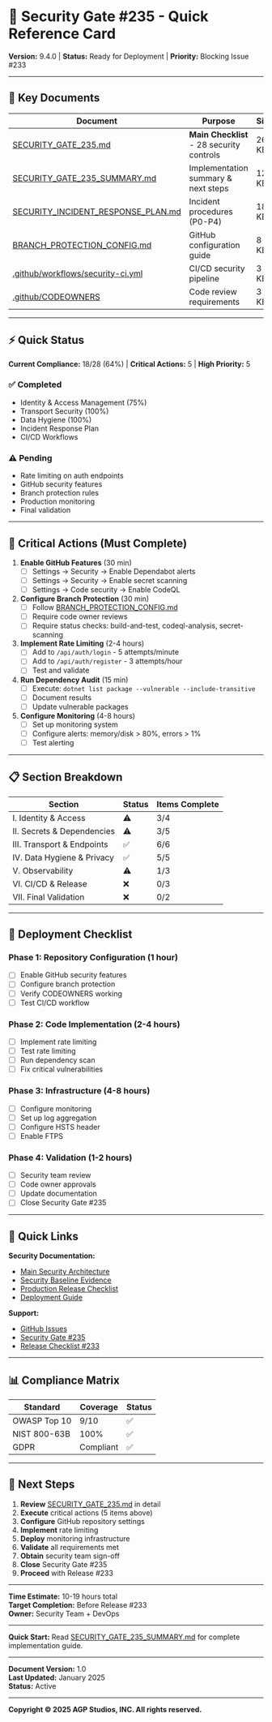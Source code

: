 # 🔐 Security Gate #235 - Quick Reference Card

**Version:** 9.4.0 | **Status:** Ready for Deployment | **Priority:** Blocking Issue #233

---

## 📁 Key Documents

| Document | Purpose | Size |
|----------|---------|------|
| [SECURITY_GATE_235.md](./SECURITY_GATE_235.md) | **Main Checklist** - 28 security controls | 26 KB |
| [SECURITY_GATE_235_SUMMARY.md](./SECURITY_GATE_235_SUMMARY.md) | Implementation summary & next steps | 12 KB |
| [SECURITY_INCIDENT_RESPONSE_PLAN.md](./SECURITY_INCIDENT_RESPONSE_PLAN.md) | Incident procedures (P0-P4) | 18 KB |
| [BRANCH_PROTECTION_CONFIG.md](./BRANCH_PROTECTION_CONFIG.md) | GitHub configuration guide | 8 KB |
| [.github/workflows/security-ci.yml](./.github/workflows/security-ci.yml) | CI/CD security pipeline | 3 KB |
| [.github/CODEOWNERS](./.github/CODEOWNERS) | Code review requirements | 3 KB |

---

## ⚡ Quick Status

**Current Compliance:** 18/28 (64%) | **Critical Actions:** 5 | **High Priority:** 5

### ✅ Completed
- Identity & Access Management (75%)
- Transport Security (100%)
- Data Hygiene (100%)
- Incident Response Plan
- CI/CD Workflows

### ⚠️ Pending
- Rate limiting on auth endpoints
- GitHub security features
- Branch protection rules
- Production monitoring
- Final validation

---

## 🚨 Critical Actions (Must Complete)

1. **Enable GitHub Features** (30 min)
   - [ ] Settings → Security → Enable Dependabot alerts
   - [ ] Settings → Security → Enable secret scanning
   - [ ] Settings → Code security → Enable CodeQL

2. **Configure Branch Protection** (30 min)
   - [ ] Follow [BRANCH_PROTECTION_CONFIG.md](./BRANCH_PROTECTION_CONFIG.md)
   - [ ] Require code owner reviews
   - [ ] Require status checks: build-and-test, codeql-analysis, secret-scanning

3. **Implement Rate Limiting** (2-4 hours)
   - [ ] Add to `/api/auth/login` - 5 attempts/minute
   - [ ] Add to `/api/auth/register` - 3 attempts/hour
   - [ ] Test and validate

4. **Run Dependency Audit** (15 min)
   - [ ] Execute: `dotnet list package --vulnerable --include-transitive`
   - [ ] Document results
   - [ ] Update vulnerable packages

5. **Configure Monitoring** (4-8 hours)
   - [ ] Set up monitoring system
   - [ ] Configure alerts: memory/disk > 80%, errors > 1%
   - [ ] Test alerting

---

## 📋 Section Breakdown

| Section | Status | Items Complete |
|---------|--------|---------------|
| I. Identity & Access | ⚠️ | 3/4 |
| II. Secrets & Dependencies | ⚠️ | 3/5 |
| III. Transport & Endpoints | ✅ | 6/6 |
| IV. Data Hygiene & Privacy | ✅ | 5/5 |
| V. Observability | ⚠️ | 1/3 |
| VI. CI/CD & Release | ❌ | 0/3 |
| VII. Final Validation | ❌ | 0/2 |

---

## 🎯 Deployment Checklist

### Phase 1: Repository Configuration (1 hour)
- [ ] Enable GitHub security features
- [ ] Configure branch protection
- [ ] Verify CODEOWNERS working
- [ ] Test CI/CD workflow

### Phase 2: Code Implementation (2-4 hours)
- [ ] Implement rate limiting
- [ ] Test rate limiting
- [ ] Run dependency scan
- [ ] Fix critical vulnerabilities

### Phase 3: Infrastructure (4-8 hours)
- [ ] Configure monitoring
- [ ] Set up log aggregation
- [ ] Configure HSTS header
- [ ] Enable FTPS

### Phase 4: Validation (1-2 hours)
- [ ] Security team review
- [ ] Code owner approvals
- [ ] Update documentation
- [ ] Close Security Gate #235

---

## 🔗 Quick Links

**Security Documentation:**
- [Main Security Architecture](./SECURITY_ARCHITECTURE.md)
- [Security Baseline Evidence](./evidence/security/security_baseline_evidence.md)
- [Production Release Checklist](./PRODUCTION_RELEASE_CHECKLIST_940.md)
- [Deployment Guide](./DEPLOYMENT_GUIDE.md)

**Support:**
- [GitHub Issues](https://github.com/buffbot88/TheRaProject/issues)
- [Security Gate #235](https://github.com/buffbot88/TheRaProject/issues/235)
- [Release Checklist #233](https://github.com/buffbot88/TheRaProject/issues/233)

---

## 📊 Compliance Matrix

| Standard | Coverage | Status |
|----------|----------|--------|
| OWASP Top 10 | 9/10 | ✅ |
| NIST 800-63B | 100% | ✅ |
| GDPR | Compliant | ✅ |

---

## 🚀 Next Steps

1. **Review** [SECURITY_GATE_235.md](./SECURITY_GATE_235.md) in detail
2. **Execute** critical actions (5 items above)
3. **Configure** GitHub repository settings
4. **Implement** rate limiting
5. **Deploy** monitoring infrastructure
6. **Validate** all requirements met
7. **Obtain** security team sign-off
8. **Close** Security Gate #235
9. **Proceed** with Release #233

---

**Time Estimate:** 10-19 hours total  
**Target Completion:** Before Release #233  
**Owner:** Security Team + DevOps

---

**Quick Start:** Read [SECURITY_GATE_235_SUMMARY.md](./SECURITY_GATE_235_SUMMARY.md) for complete implementation guide.

---

**Document Version:** 1.0  
**Last Updated:** January 2025  
**Status:** Active

---

**Copyright © 2025 AGP Studios, INC. All rights reserved.**
